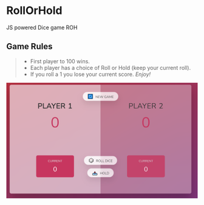 # RollOrHold
JS powered Dice game ROH

## Game Rules
> - First player to 100 wins.
> - Each player has a choice of Roll or Hold (keep your current roll).
> - If you roll a 1 you lose your current score.
>  *Enjoy!*

![Roll or Hold](/rollorhold.png)

